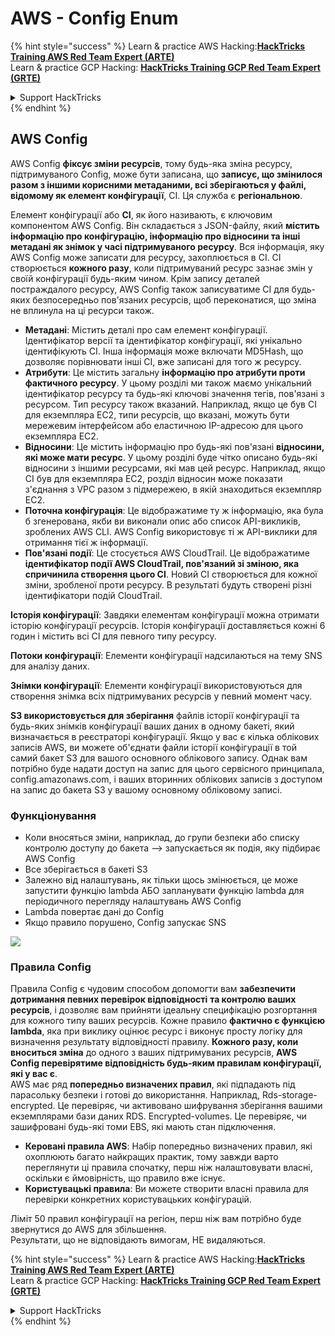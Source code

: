 # AWS - Config Enum

{% hint style="success" %}
Learn & practice AWS Hacking:<img src="/.gitbook/assets/image.png" alt="" data-size="line">[**HackTricks Training AWS Red Team Expert (ARTE)**](https://training.hacktricks.xyz/courses/arte)<img src="/.gitbook/assets/image.png" alt="" data-size="line">\
Learn & practice GCP Hacking: <img src="/.gitbook/assets/image (2).png" alt="" data-size="line">[**HackTricks Training GCP Red Team Expert (GRTE)**<img src="/.gitbook/assets/image (2).png" alt="" data-size="line">](https://training.hacktricks.xyz/courses/grte)

<details>

<summary>Support HackTricks</summary>

* Check the [**subscription plans**](https://github.com/sponsors/carlospolop)!
* **Join the** 💬 [**Discord group**](https://discord.gg/hRep4RUj7f) or the [**telegram group**](https://t.me/peass) or **follow** us on **Twitter** 🐦 [**@hacktricks\_live**](https://twitter.com/hacktricks\_live)**.**
* **Share hacking tricks by submitting PRs to the** [**HackTricks**](https://github.com/carlospolop/hacktricks) and [**HackTricks Cloud**](https://github.com/carlospolop/hacktricks-cloud) github repos.

</details>
{% endhint %}

## AWS Config

AWS Config **фіксує зміни ресурсів**, тому будь-яка зміна ресурсу, підтримуваного Config, може бути записана, що **записує, що змінилося разом з іншими корисними метаданими, всі зберігаються у файлі, відомому як елемент конфігурації**, CI. Ця служба є **регіональною**.

Елемент конфігурації або **CI**, як його називають, є ключовим компонентом AWS Config. Він складається з JSON-файлу, який **містить інформацію про конфігурацію, інформацію про відносини та інші метадані як знімок у часі підтримуваного ресурсу**. Вся інформація, яку AWS Config може записати для ресурсу, захоплюється в CI. CI створюється **кожного разу**, коли підтримуваний ресурс зазнає змін у своїй конфігурації будь-яким чином. Крім запису деталей постраждалого ресурсу, AWS Config також записуватиме CI для будь-яких безпосередньо пов'язаних ресурсів, щоб переконатися, що зміна не вплинула на ці ресурси також.

* **Метадані**: Містить деталі про сам елемент конфігурації. Ідентифікатор версії та ідентифікатор конфігурації, які унікально ідентифікують CI. Інша інформація може включати MD5Hash, що дозволяє порівнювати інші CI, вже записані для того ж ресурсу.
* **Атрибути**: Це містить загальну **інформацію про атрибути проти фактичного ресурсу**. У цьому розділі ми також маємо унікальний ідентифікатор ресурсу та будь-які ключові значення тегів, пов'язані з ресурсом. Тип ресурсу також вказаний. Наприклад, якщо це був CI для екземпляра EC2, типи ресурсів, що вказані, можуть бути мережевим інтерфейсом або еластичною IP-адресою для цього екземпляра EC2.
* **Відносини**: Це містить інформацію про будь-які пов'язані **відносини, які може мати ресурс**. У цьому розділі буде чітко описано будь-які відносини з іншими ресурсами, які мав цей ресурс. Наприклад, якщо CI був для екземпляра EC2, розділ відносин може показати з'єднання з VPC разом з підмережею, в якій знаходиться екземпляр EC2.
* **Поточна конфігурація**: Це відображатиме ту ж інформацію, яка була б згенерована, якби ви виконали опис або список API-викликів, зроблених AWS CLI. AWS Config використовує ті ж API-виклики для отримання тієї ж інформації.
* **Пов'язані події**: Це стосується AWS CloudTrail. Це відображатиме **ідентифікатор події AWS CloudTrail, пов'язаний зі зміною, яка спричинила створення цього CI**. Новий CI створюється для кожної зміни, зробленої проти ресурсу. В результаті будуть створені різні ідентифікатори подій CloudTrail.

**Історія конфігурації**: Завдяки елементам конфігурації можна отримати історію конфігурації ресурсів. Історія конфігурації доставляється кожні 6 годин і містить всі CI для певного типу ресурсу.

**Потоки конфігурації**: Елементи конфігурації надсилаються на тему SNS для аналізу даних.

**Знімки конфігурації**: Елементи конфігурації використовуються для створення знімка всіх підтримуваних ресурсів у певний момент часу.

**S3 використовується для зберігання** файлів історії конфігурації та будь-яких знімків конфігурації ваших даних в одному бакеті, який визначається в реєстраторі конфігурації. Якщо у вас є кілька облікових записів AWS, ви можете об'єднати файли історії конфігурації в той самий бакет S3 для вашого основного облікового запису. Однак вам потрібно буде надати доступ на запис для цього сервісного принципала, config.amazonaws.com, і ваших вторинних облікових записів з доступом на запис до бакета S3 у вашому основному обліковому записі.

### Функціонування

* Коли вносяться зміни, наприклад, до групи безпеки або списку контролю доступу до бакета —> запускається як подія, яку підбирає AWS Config
* Все зберігається в бакеті S3
* Залежно від налаштувань, як тільки щось змінюється, це може запустити функцію lambda АБО запланувати функцію lambda для періодичного перегляду налаштувань AWS Config
* Lambda повертає дані до Config
* Якщо правило порушено, Config запускає SNS

![](<../../../../.gitbook/assets/image (126).png>)

### Правила Config

Правила Config є чудовим способом допомогти вам **забезпечити дотримання певних перевірок відповідності** **та контролю ваших ресурсів**, і дозволяє вам прийняти ідеальну специфікацію розгортання для кожного типу ваших ресурсів. Кожне правило **фактично є функцією lambda**, яка при виклику оцінює ресурс і виконує просту логіку для визначення результату відповідності правилу. **Кожного разу, коли вноситься зміна** до одного з ваших підтримуваних ресурсів, **AWS Config перевірятиме відповідність будь-яким правилам конфігурації, які у вас є**.\
AWS має ряд **попередньо визначених правил**, які підпадають під парасольку безпеки і готові до використання. Наприклад, Rds-storage-encrypted. Це перевіряє, чи активовано шифрування зберігання вашими екземплярами бази даних RDS. Encrypted-volumes. Це перевіряє, чи зашифровані будь-які томи EBS, які мають стан підключення.

* **Керовані правила AWS**: Набір попередньо визначених правил, які охоплюють багато найкращих практик, тому завжди варто переглянути ці правила спочатку, перш ніж налаштовувати власні, оскільки є ймовірність, що правило вже існує.
* **Користувацькі правила**: Ви можете створити власні правила для перевірки конкретних користувацьких конфігурацій.

Ліміт 50 правил конфігурації на регіон, перш ніж вам потрібно буде звернутися до AWS для збільшення.\
Результати, що не відповідають вимогам, НЕ видаляються.

{% hint style="success" %}
Learn & practice AWS Hacking:<img src="/.gitbook/assets/image.png" alt="" data-size="line">[**HackTricks Training AWS Red Team Expert (ARTE)**](https://training.hacktricks.xyz/courses/arte)<img src="/.gitbook/assets/image.png" alt="" data-size="line">\
Learn & practice GCP Hacking: <img src="/.gitbook/assets/image (2).png" alt="" data-size="line">[**HackTricks Training GCP Red Team Expert (GRTE)**<img src="/.gitbook/assets/image (2).png" alt="" data-size="line">](https://training.hacktricks.xyz/courses/grte)

<details>

<summary>Support HackTricks</summary>

* Check the [**subscription plans**](https://github.com/sponsors/carlospolop)!
* **Join the** 💬 [**Discord group**](https://discord.gg/hRep4RUj7f) or the [**telegram group**](https://t.me/peass) or **follow** us on **Twitter** 🐦 [**@hacktricks\_live**](https://twitter.com/hacktricks\_live)**.**
* **Share hacking tricks by submitting PRs to the** [**HackTricks**](https://github.com/carlospolop/hacktricks) and [**HackTricks Cloud**](https://github.com/carlospolop/hacktricks-cloud) github repos.

</details>
{% endhint %}
